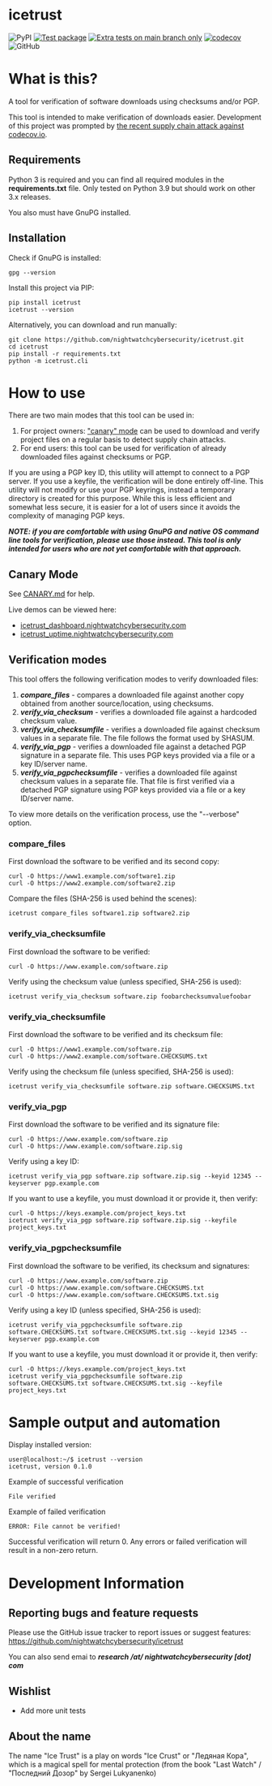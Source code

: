 # icetrust
![PyPI](https://img.shields.io/pypi/v/icetrust)
[![Test package](https://github.com/nightwatchcybersecurity/icetrust/actions/workflows/ci-develop.yml/badge.svg)](https://github.com/nightwatchcybersecurity/icetrust/actions/workflows/ci-develop.yml)
[![Extra tests on main branch only](https://github.com/nightwatchcybersecurity/icetrust/actions/workflows/ci-main.yml/badge.svg)](https://github.com/nightwatchcybersecurity/icetrust/actions/workflows/ci-main.yml)
[![codecov](https://codecov.io/gh/nightwatchcybersecurity/icetrust/branch/main/graph/badge.svg?token=YvekypYOfw)](https://codecov.io/gh/nightwatchcybersecurity/icetrust)
![GitHub](https://img.shields.io/github/license/nightwatchcybersecurity/icetrust.svg)

# What is this?
A tool for verification of software downloads using checksums and/or PGP.

This tool is intended to make verification of downloads easier. Development of this project 
was prompted by [the recent supply chain attack against codecov.io](https://about.codecov.io/security-update/).

## Requirements
Python 3 is required and you can find all required modules in the **requirements.txt** file.
Only tested on Python 3.9 but should work on other 3.x releases.

You also must have GnuPG installed.

## Installation
Check if GnuPG is installed:
```
gpg --version
```

Install this project via PIP:
```
pip install icetrust
icetrust --version
```

Alternatively, you can download and run manually:
```
git clone https://github.com/nightwatchcybersecurity/icetrust.git
cd icetrust
pip install -r requirements.txt
python -m icetrust.cli
```

# How to use 
There are two main modes that this tool can be used in:
1. For project owners: ["canary" mode](CANARY.md) can be used to
   download and verify project files on a regular basis 
   to detect supply chain attacks.
2. For end users: this tool can be used for verification of
   already downloaded files against checksums or PGP.

If you are using a PGP key ID, this utility will attempt to connect to a PGP server. If you use a keyfile,
the verification will be done entirely off-line.  This utility will not modify or use your PGP keyrings, instead a temporary directory is created for this purpose.
While this is less efficient and somewhat less secure, it is easier for a lot of users since it avoids the
complexity of managing PGP keys.

***NOTE: if you are comfortable with using GnuPG and native OS command line tools for
verification, please use those instead. This tool is only intended for users who are not yet
comfortable with that approach.***

## Canary Mode
See [CANARY.md](CANARY.md) for help. 

Live demos can be viewed here:
- [icetrust_dashboard.nightwatchcybersecurity.com](https://icetrust_dashboard.nightwatchcybersecurity.com)
- [icetrust_uptime.nightwatchcybersecurity.com](https://icetrust_uptime.nightwatchcybersecurity.com)


## Verification modes
This tool offers the following verification modes to verify downloaded files:
1. ***compare_files*** - compares a downloaded file against another copy obtained from another
   source/location, using checksums.
2. ***verify_via_checksum*** - verifies a downloaded file against a hardcoded checksum value.
3. ***verify_via_checksumfile*** - verifies a downloaded file against checksum values in a separate
   file. The file follows the format used by SHASUM.
4. ***verify_via_pgp*** - verifies a downloaded file against a detached PGP signature in a separate
   file. This uses PGP keys provided via a file or a key ID/server name.
5. ***verify_via_pgpchecksumfile*** - verifies a downloaded file against checksum values in a separate
   file. That file is first verified via a detached PGP signature using PGP keys provided
   via a file or a key ID/server name.
   
To view more details on the verification process, use the "--verbose" option.

### compare_files
First download the software to be verified and its second copy:
```
curl -O https://www1.example.com/software1.zip
curl -O https://www2.example.com/software2.zip
```

Compare the files (SHA-256 is used behind the scenes):
```
icetrust compare_files software1.zip software2.zip
```

### verify_via_checksumfile
First download the software to be verified:
```
curl -O https://www.example.com/software.zip
```

Verify using the checksum value (unless specified, SHA-256 is used):
```
icetrust verify_via_checksum software.zip foobarchecksumvaluefoobar
```

### verify_via_checksumfile
First download the software to be verified and its checksum file:
```
curl -O https://www1.example.com/software.zip
curl -O https://www2.example.com/software.CHECKSUMS.txt
```

Verify using the checksum file (unless specified, SHA-256 is used):
```
icetrust verify_via_checksumfile software.zip software.CHECKSUMS.txt
```

### verify_via_pgp
First download the software to be verified and its signature file:
```
curl -O https://www.example.com/software.zip
curl -O https://www.example.com/software.zip.sig
```

Verify using a key ID:
```
icetrust verify_via_pgp software.zip software.zip.sig --keyid 12345 --keyserver pgp.example.com
```

If you want to use a keyfile, you must download it or provide it, then verify:
```
curl -O https://keys.example.com/project_keys.txt
icetrust verify_via_pgp software.zip software.zip.sig --keyfile project_keys.txt
```

### verify_via_pgpchecksumfile
First download the software to be verified, its checksum and signatures:
```
curl -O https://www.example.com/software.zip
curl -O https://www.example.com/software.CHECKSUMS.txt
curl -O https://www.example.com/software.CHECKSUMS.txt.sig
```

Verify using a key ID (unless specified, SHA-256 is used):
```
icetrust verify_via_pgpchecksumfile software.zip software.CHECKSUMS.txt software.CHECKSUMS.txt.sig --keyid 12345 --keyserver pgp.example.com
```

If you want to use a keyfile, you must download it or provide it, then verify:
```
curl -O https://keys.example.com/project_keys.txt
icetrust verify_via_pgpchecksumfile software.zip software.CHECKSUMS.txt software.CHECKSUMS.txt.sig --keyfile project_keys.txt
```

# Sample output and automation
Display installed version:
```
user@localhost:~/$ icetrust --version
icetrust, version 0.1.0
```

Example of successful verification
```
File verified
```

Example of failed verification
```
ERROR: File cannot be verified!
```

Successful verification will return 0. Any errors or failed verification
will result in a non-zero return.

# Development Information

## Reporting bugs and feature requests
Please use the GitHub issue tracker to report issues or suggest features:
https://github.com/nightwatchcybersecurity/icetrust

You can also send emai to ***research /at/ nightwatchcybersecurity [dot] com***

## Wishlist
- Add more unit tests

## About the name
The name "Ice Trust" is a play on words "Ice Crust" or "Ледяная Кора", which
is a magical spell for mental protection (from the book
"Last Watch" / "Последний Дозор" by Sergei Lukyanenko)
